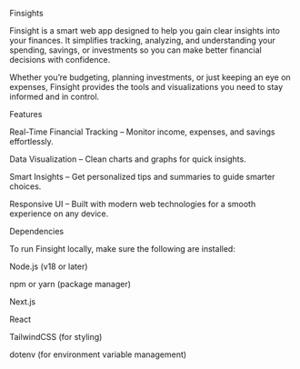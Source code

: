 Finsights

Finsight is a smart web app designed to help you gain clear insights into your finances.
It simplifies tracking, analyzing, and understanding your spending, savings, or investments so you can make better financial decisions with confidence.

Whether you’re budgeting, planning investments, or just keeping an eye on expenses, Finsight provides the tools and visualizations you need to stay informed and in control.

Features

Real-Time Financial Tracking – Monitor income, expenses, and savings effortlessly.

Data Visualization – Clean charts and graphs for quick insights.

Smart Insights – Get personalized tips and summaries to guide smarter choices.

Responsive UI – Built with modern web technologies for a smooth experience on any device.

Dependencies

To run Finsight locally, make sure the following are installed:

Node.js
 (v18 or later)

npm
 or yarn
 (package manager)

Next.js

React

TailwindCSS
 (for styling)

dotenv
 (for environment variable management)
